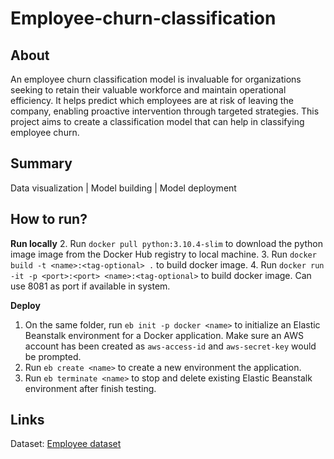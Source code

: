 # Employee-churn-classification

## About 
An employee churn classification model is invaluable for organizations seeking to retain their valuable workforce and maintain operational efficiency. It helps predict which employees are at risk of leaving the company, enabling proactive intervention through targeted strategies. This project aims to create a classification model that can help in classifying employee churn. 

## Summary 
Data visualization | Model building | Model deployment 

## How to run? 
**Run locally**
2. Run `docker pull python:3.10.4-slim` to download the python image image from the Docker Hub registry to local machine. 
3. Run `docker build -t <name>:<tag-optional> .` to build docker image.
4. Run `docker run -it -p <port>:<port> <name>:<tag-optional>` to build docker image. Can use 8081 as port if available in system. 

**Deploy**
1. On the same folder, run `eb init -p docker <name>` to initialize an Elastic Beanstalk environment for a Docker application. Make sure an AWS account has been created as `aws-access-id` and `aws-secret-key` would be prompted.
2. Run `eb create <name>` to create a new environment the application. 
3. Run `eb terminate <name>` to stop and delete existing Elastic Beanstalk environment after finish testing.

## Links 
Dataset: [Employee dataset](https://www.kaggle.com/datasets/tawfikelmetwally/employee-dataset/data)

